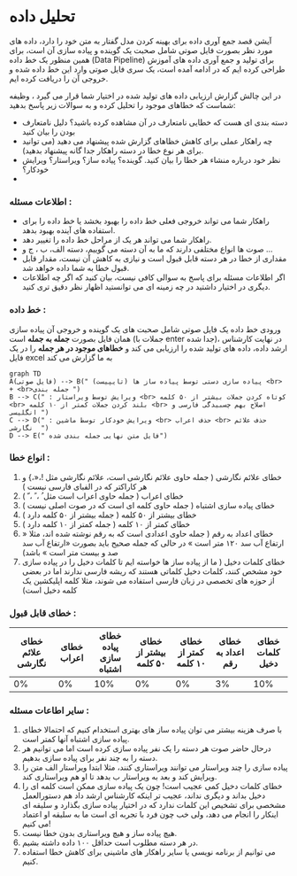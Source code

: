 # تحلیل داده

آیشن قصد جمع آوری داده برای بهینه کردن مدل گفتار به متن خود را دارد، داده های مورد نظر بصورت فایل صوتی شامل صحبت یک گوینده و پیاده سازی آن است، برای همین منظور یک خط داده (Data Pipeline) برای تولید و جمع آوری داده های آموزش طراحی کرده ایم که در ادامه آمده است، یک سری فایل صوتی وارد این خط داده شده و خروجی آن را دریافت کرده ایم. 

در این چالش  گزارش ارزیابی داده های تولید شده در اختیار شما قرار می گیرد ، وظیفه شماست که خطاهای موجود را تحلیل کرده و به سوالات زیر پاسخ بدهید: 
- دسته بندی ای هست که خطایی نامتعارف در آن مشاهده کرده باشید؟ دلیل نامتعارف بودن را بیان کنید
- چه راهکار عملی برای کاهش خظاهای گزارش شده پیشنهاد می دهید (می توانید برای هر نوع خطا در دسته راهکار جدا گانه پیشنهاد بدهید).
- نظر خود درباره منشاء هر خطا را بیان کنید. گوینده؟ پیاده ساز؟ ویراستار؟‌ ویرایش خودکار؟ 
- 

### اطلاعات مسئله :‌

- راهکار شما می تواند خروجی فعلی خط داده را بهبود بخشد یا خط داده را برای استفاده های آینده بهبود بدهد.
- راهکار شما می تواند هر یک از مراحل خط داده را تغییر دهد. 
- صوت ها انواع مختلفی دارند که ما به آن دسته می گوییم، دسته الف، ب ، ج و ...
- مقداری از خطا در هر دسته قابل قبول است و نیازی به کاهش آن نیست، مقدار قابل قبول خطا به شما داده خواهد شد.  
- اگر اطلاعات مسئله برای پاسخ به سوالی کافی نیست، بیان کنید که اگر چه اطلاعات دیگری در اختیار داشتید در چه زمینه ای می توانستید اظهار نظر دقیق تری کنید. 


### خط داده : 

ورودی خط داده یک فایل صوتی شامل صحبت های یک گوینده و خروجی آن پیاده سازی همان فایل بصورت **جمله به جمله** است (جملات با enter  جدا شده)، در نهایت کارشناس 
ارشد داده، داده های تولید شده را ارزیابی می کند و **خطاهای موجود در هر جمله** را در یک فایل excel به ما گزارش می کند

```mermaid
graph TD
A(فایل صوتی) --> B(" پیاده سازی دستی توسط پیاده ساز ها (تایپیست) <br> + <br>جمله بندی ")
B --> C(" : ویرایش توسط ویراستار <br> کوتاه کردن جملات بیشتر از ۵۰ کلمه <br> بلند کردن جملات کمتر از ۱۰ کلمه <br> اصلاح بهم چسبیدگی فارسی و انگلیسی ")
C --> D(" : ویرایش خودکار توسط ماشین <br> حذف اعراب <br> حذف علائم نگارشی  ")
D --> E(" فایل متن نهایی جمله بندی شده")
```


### انواع خطا :
1. خطای علائم نگارشی  ( جمله حاوی علائم نگارشی است، علائم نگارشی مثل !،«،} و هر کاراکتر که در الفبای فارسی نیست )
2. خطای اعراب ( جمله حاوی اعراب است مثل  ُ ، ً ، ّ ) 
3. خطای پیاده سازی اشتباه ( جمله حاوی کلمه ای است که در صوت اصلی نیست )
4. خطای بیشتر از ۵۰ کلمه ( جمله بیشتر از ۵۰ کلمه دارد )
5. خطای کمتر از ۱۰ کلمه ( جمله کمتر از ۱۰ کلمه دارد )
6. خطای اعداد به رقم ( جمله حاوی اعدادی است که به رقم نوشته شده اند، مثلا « ارتفاع آب سد ۱۲۰ متر است » در حالی که جمله صحیح باید بصورت «ارتفاع آب سد صد و 
بیست متر است » باشد)
7. خطای کلمات دخیل ( ما از پیاده ساز ها خواسته ایم تا کلمات دخیل را در پیاده سازی خود مشخص کنند، کلمات دخیل کلماتی هستند که ریشه فارسی ندارند اما در بعضی 
از حوزه های تخصصی در زبان فارسی استفاده می شوند، مثلا کلمه اپلیکشین یک کلمه دخیل است)

### خطای قابل قبول :‌ 



| خطای علائم نگارشی	| خطای اعراب |	خطای پیاده سازی اشتباه	| خطای بیشتر از ۵۰ کلمه |	خطای کمتر از ۱۰ کلمه	| خطای اعداد به رقم |	خطای کلمات دخیل |
| -------------	| ---------- |	-----------------------	| --------------------- |	---------------------	| ----------------- |	--------------- |
| 0%	| 0% |	10%	| 0% |	0%	| 3% |	10% |

### سایر اطاعات مسئله : 
1. با صرف هزینه بیشتر می توان پیاده ساز های بهتری استخدام کنیم که احتمالا خطای پیاده سازی اشتباه آنها کمتر است. 
2. درحال حاضر صوت هر دسته را یک نفر پیاده سازی کرده است اما می توانیم هر دسته را به چند نفر برای پیاده سازی بدهیم.
3. پیاده سازی را چند ویراستار می توانند ویراستاری کنند، مثلا ابتدا ویراستار الف متن را ویرایش کند و بعد به ویراستار ب بدهد تا او هم ویراستاری کند.
4. خطای کلمات دخیل کمی عجیب است! چون یک پیاده سازی ممکن است کلمه ای را دخیل بداند و دیگری نداند، عجیب تر اینکه کارشناس ارشد داد هم دستورالعمل مشخصی برای تشخیص این کلمات ندارد که در اختیار پیاده سازی بگذارد و سلیقه ای اینکار را انجام می دهد، ولی خب چون فرد با تجربه ای است ما به سلیقه او اعتماد می کنیم!
5. هیچ پیاده ساز و هیچ ویراستاری بدون خطا نیست.
6. در هر دسته مطلوب است حداقل ۱۰۰ داده داشته بشیم.
7. می توانیم از برنامه نویسی یا سایر راهکار های ماشینی برای کاهش خطا استفاده کنیم.
